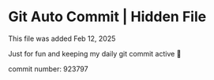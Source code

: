 # Git Auto Commit | Hidden File

This file was added Feb 12, 2025

Just for fun and keeping my daily git commit active 🤪

commit number: 923797
